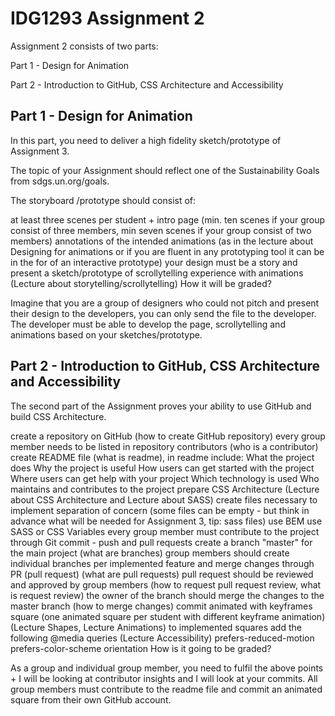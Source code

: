 # IDG1293 Assignment 2

Assignment 2 consists of two parts:

Part 1 - Design for Animation

Part 2 - Introduction to GitHub, CSS Architecture and Accessibility



## Part 1 - Design for Animation 

In this part, you need to deliver a high fidelity sketch/prototype of Assignment 3.

The topic of your Assignment should reflect one of the Sustainability Goals from sdgs.un.org/goals.



The storyboard /prototype should consist of:

at least three scenes per student + intro page (min. ten scenes if your group consist of three members, min seven scenes if your group consist of two members)
annotations of the intended animations (as in the lecture about Designing for animations or if you are fluent in any prototyping tool it can be in the for of an interactive prototype)
your design must be a story and present a sketch/prototype of scrollytelling experience with animations (Lecture about storytelling/scrollytelling)
How it will be graded?

Imagine that you are a group of designers who could not pitch and present their design to the developers, you can only send the file to the developer. The developer must be able to develop the page, scrollytelling and animations based on your sketches/prototype.



## Part 2 - Introduction to GitHub, CSS Architecture and Accessibility

The second part of the Assignment proves your ability to use GitHub and build CSS Architecture.

create a repository on GitHub (how to create GitHub repository)
every group member needs to be listed in repository contributors (who is a contributor)
create README file (what is readme), in readme include:
What the project does
Why the project is useful
How users can get started with the project
Where users can get help with your project
Which technology is used
Who maintains and contributes to the project
prepare CSS Architecture (Lecture about CSS Architecture and Lecture about SASS)
create files necessary to implement separation of concern (some files can be empty - but think in advance what will be needed for Assignment 3, tip: sass files)
use BEM
use SASS or CSS Variables
every group member must contribute to the project through Git commit - push and pull requests
create a branch "master" for the main project (what are branches)
group members should create individual branches per implemented feature and merge changes through PR (pull request) (what are pull requests)
pull request should be reviewed and approved by group members (how to request pull request review, what is request review)
the owner of the branch should merge the changes to the master branch (how to merge changes)
commit animated with keyframes square (one animated square per student with different keyframe animation) (Lecture Shapes, Lecture Animations)
to implemented squares add the following @media queries (Lecture Accessibility)
prefers-reduced-motion
prefers-color-scheme
orientation
How is it going to be graded?

As a group and individual group member, you need to fulfil the above points + I will be looking at contributor insights and I will look at your commits. All group members must contribute to the readme file and commit an animated square from their own GitHub account.



